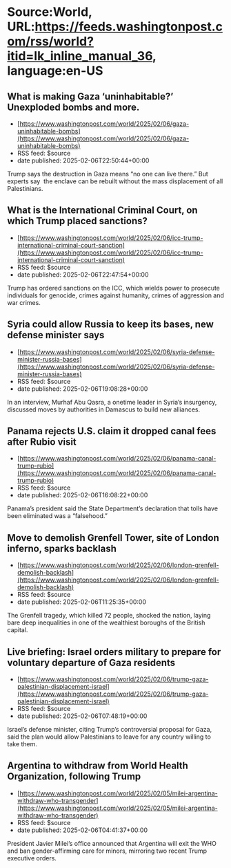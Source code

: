 # Source:World, URL:https://feeds.washingtonpost.com/rss/world?itid=lk_inline_manual_36, language:en-US

## What is making Gaza ‘uninhabitable?’ Unexploded bombs and more.
 - [https://www.washingtonpost.com/world/2025/02/06/gaza-uninhabitable-bombs](https://www.washingtonpost.com/world/2025/02/06/gaza-uninhabitable-bombs)
 - RSS feed: $source
 - date published: 2025-02-06T22:50:44+00:00

Trump says the destruction in Gaza means “no one can live there.” But experts say  the enclave can be rebuilt without the mass displacement of all Palestinians.

## What is the International Criminal Court, on which Trump placed sanctions?
 - [https://www.washingtonpost.com/world/2025/02/06/icc-trump-international-criminal-court-sanction](https://www.washingtonpost.com/world/2025/02/06/icc-trump-international-criminal-court-sanction)
 - RSS feed: $source
 - date published: 2025-02-06T22:47:54+00:00

Trump has ordered sanctions on the ICC, which wields power to prosecute individuals for genocide, crimes against humanity, crimes of aggression and war crimes.

## Syria could allow Russia to keep its bases, new defense minister says
 - [https://www.washingtonpost.com/world/2025/02/06/syria-defense-minister-russia-bases](https://www.washingtonpost.com/world/2025/02/06/syria-defense-minister-russia-bases)
 - RSS feed: $source
 - date published: 2025-02-06T19:08:28+00:00

In an interview, Murhaf Abu Qasra, a onetime leader in Syria’s insurgency, discussed moves by authorities in Damascus to build new alliances.

## Panama rejects U.S. claim it dropped canal fees after Rubio visit
 - [https://www.washingtonpost.com/world/2025/02/06/panama-canal-trump-rubio](https://www.washingtonpost.com/world/2025/02/06/panama-canal-trump-rubio)
 - RSS feed: $source
 - date published: 2025-02-06T16:08:22+00:00

Panama’s president said the State Department’s declaration that tolls have been eliminated was a “falsehood.”

## Move to demolish Grenfell Tower, site of London inferno, sparks backlash
 - [https://www.washingtonpost.com/world/2025/02/06/london-grenfell-demolish-backlash](https://www.washingtonpost.com/world/2025/02/06/london-grenfell-demolish-backlash)
 - RSS feed: $source
 - date published: 2025-02-06T11:25:35+00:00

The Grenfell tragedy, which killed 72 people, shocked the nation, laying bare deep inequalities in one of the wealthiest boroughs of the British capital.

## Live briefing: Israel orders military to prepare for voluntary departure of Gaza residents
 - [https://www.washingtonpost.com/world/2025/02/06/trump-gaza-palestinian-displacement-israel](https://www.washingtonpost.com/world/2025/02/06/trump-gaza-palestinian-displacement-israel)
 - RSS feed: $source
 - date published: 2025-02-06T07:48:19+00:00

Israel’s defense minister, citing Trump’s controversial proposal for Gaza, said the plan would allow Palestinians to leave for any country willing to take them.

## Argentina to withdraw from World Health Organization, following Trump
 - [https://www.washingtonpost.com/world/2025/02/05/milei-argentina-withdraw-who-transgender](https://www.washingtonpost.com/world/2025/02/05/milei-argentina-withdraw-who-transgender)
 - RSS feed: $source
 - date published: 2025-02-06T04:41:37+00:00

President Javier Milei’s office announced that Argentina will exit the WHO and ban gender-affirming care for minors, mirroring two recent Trump executive orders.


